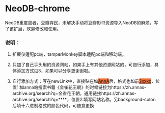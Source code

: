 # NeoDB-chrome

NeoDB重度患者，豆瓣弃民，未解决手动将豆瓣影书资源导入NeoDB的麻烦，写了该扩展，欢迎修改和使用。



### 说明：

1. 扩展仅适配pc端，tamperMonkey脚本适配pc端和移动端。

2. 只加了自己手头用的资源网站，如果手上有其他资源网站的，可自行添加，具体添加方式见3，如果可以分享更谢谢啦。

3. 自行添加方式：写在newLink中，直接贴在如<a href="https://zh.annas-archive.org/search?q=${bookText}" class="douban" style='background-color:#ef6a32'>AnnA</a>后，格式也如前<a href="https://1xxxxx.xxxx?q=${bookText}" class="douban" style='background-color:#ef6a32'>2xxxx</a>，位置1:如anna站搜索书籍《金雀花王朝》的时候链接为https://zh.annas-archive.org/search?q=金雀花王朝，通用链接https://zh.annas-archive.org/search?q=****，位置2:填写网站名称。另background-color:后填十六进制格式的颜色代码，可随意更换
